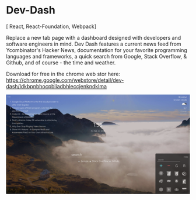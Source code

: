 # Dev-Dash
[ React, React-Foundation, Webpack] 

Replace a new tab page with a dashboard designed with developers and software engineers in mind. Dev Dash features a current news feed from Ycombinator's Hacker News, documentation for your favorite programming languages and frameworks, a quick search from Google, Stack Overflow, & Github, and of course - the time and weather.

Download for free in the chrome web stor here: https://chrome.google.com/webstore/detail/dev-dash/ldkbpnbhocpbliadbhleccjenkndklma

![Dev-Dash](https://raw.githubusercontent.com/NCal/Dev-Dash/master/src/assets/promos/Screen%20Shot%202017-02-24%20at%201.55.34%20PM.png?token=ANetL6QeqzZSfqFGxTwGVwGT4c3tGtB4ks5YudrAwA%3D%3D)
